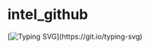 # intel_github
[![Typing SVG](https://readme-typing-svg.demolab.com?font=Black+Han+Sans&pause=1000&random=false&width=435&lines=%EA%B9%83%ED%97%88%EB%B8%8C+%ED%85%8C%EC%8A%A4%ED%8A%B8+%ED%8C%8C%EC%9D%BC%EC%9E%85%EB%8B%88%EB%8B%A4!;!%ED%95%B4%EB%8B%B9+%ED%8C%8C%EC%9D%BC%EC%97%90+%EB%82%B4%EC%9A%A9%EC%9D%B4+%EC%B6%94%EA%B0%80%EB%90%A0+%EC%88%98+%EC%9E%88%EC%8A%B5%EB%8B%88%EB%8B%A4!)](https://git.io/typing-svg)
